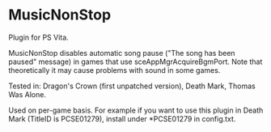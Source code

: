# MusicNonStop
Plugin for PS Vita.

MusicNonStop disables automatic song pause ("The song has been paused" message) in games that use sceAppMgrAcquireBgmPort. Note that theoretically it may cause problems with sound in some games.

Tested in:
 Dragon's Crown (first unpatched version), Death Mark, Thomas Was Alone.
 
Used on per-game basis. For example if you want to use this plugin in Death Mark (TitleID is PCSE01279), install under *PCSE01279 in config.txt.
